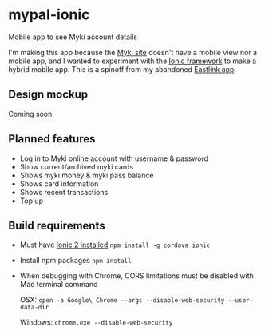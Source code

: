 # mypal-ionic
Mobile app to see Myki account details

I'm making this app because the [Myki site](https://www.mymyki.com.au/NTSWebPortal/Login.aspx) doesn't have a mobile view nor a mobile app, and I wanted to experiment with the [Ionic framework](https://ionicframework.com) to make a hybrid mobile app. This is a spinoff from my abandoned [Eastlink app](https://github.com/longzheng/eastly-ionic/).

## Design mockup
Coming soon

## Planned features
- Log in to Myki online account with username & password
- Show current/archived myki cards
- Shows myki money & myki pass balance
- Shows card information
- Shows recent transactions
- Top up

## Build requirements
- Must have [Ionic 2 installed](https://ionicframework.com/getting-started/) ```npm install -g cordova ionic```
- Install npm packages ```npm install```
- When debugging with Chrome, CORS limitations must be disabled with Mac terminal command 
  
  OSX: ```open -a Google\ Chrome --args --disable-web-security --user-data-dir```
  
  Windows: ```chrome.exe --disable-web-security```
